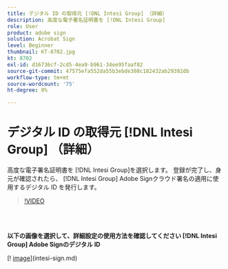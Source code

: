 ```yaml
---
title: デジタル ID の取得元 [!DNL Intesi Group] （詳細）
description: 高度な電子署名証明書を [!DNL Intesi Group]
role: User
product: adobe sign
solution: Acrobat Sign
level: Beginner
thumbnail: KT-8702.jpg
kt: 8702
exl-id: d16736cf-2cd5-4ea9-b961-34ee95faaf82
source-git-commit: 47575efa552da55b3ebde308c182432ab29392db
workflow-type: tm+mt
source-wordcount: '75'
ht-degree: 0%

---
```


# デジタル ID の取得元 [!DNL Intesi Group] （詳細）

高度な電子署名証明書を [!DNL Intesi Group]を選択します。 登録が完了し、身元が確認されたら、 [!DNL Intesi Group] Adobe Signクラウド署名の適用に使用するデジタル ID を発行します。

>[!VIDEO](https://video.tv.adobe.com/v/337065?hidetitle=true)

<br> 

**以下の画像を選択して、詳細設定の使用方法を確認してください [!DNL Intesi Group] Adobe Signのデジタル ID**

[! [image](assets/IntesiSign_400.png)](intesi-sign.md)
